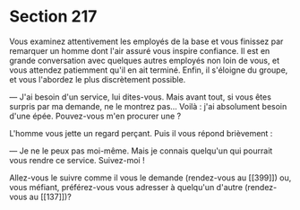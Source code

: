 # Section 217

Vous examinez attentivement les employés de la base et vous finissez par remarquer un homme dont l'air assuré vous inspire confiance. Il est en grande conversation avec quelques autres employés non loin de vous, et vous attendez patiemment qu'il en ait terminé. Enfin, il s'éloigne du groupe, et vous l'abordez le plus discrètement possible.

— J'ai besoin d'un service, lui dites-vous. Mais avant tout, si vous êtes surpris par ma demande, ne le montrez pas... Voilà : j'ai absolument besoin d'une épée. Pouvez-vous m'en procurer une ?

L'homme vous jette un regard perçant. Puis il vous répond brièvement :

— Je ne le peux pas moi-même. Mais je connais quelqu'un qui pourrait vous rendre ce service. Suivez-moi !

Allez-vous le suivre comme il vous le demande (rendez-vous au [[399]]) ou, vous méfiant, préférez-vous vous adresser à quelqu'un d'autre (rendez-vous au [[137]])?